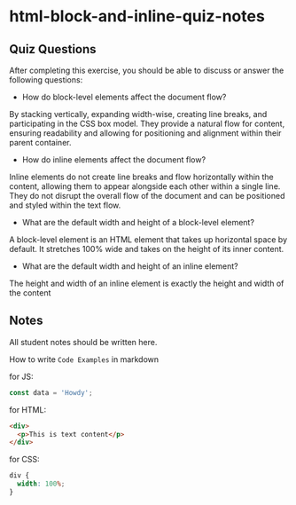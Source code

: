 # html-block-and-inline-quiz-notes

## Quiz Questions

After completing this exercise, you should be able to discuss or answer the following questions:

- How do block-level elements affect the document flow?

By stacking vertically, expanding width-wise, creating line breaks, and participating in the CSS box model. They provide a natural flow for content, ensuring readability and allowing for positioning and alignment within their parent container.

- How do inline elements affect the document flow?

Inline elements do not create line breaks and flow horizontally within the content, allowing them to appear alongside each other within a single line. They do not disrupt the overall flow of the document and can be positioned and styled within the text flow.

- What are the default width and height of a block-level element?

A block-level element is an HTML element that takes up horizontal space by default. It stretches 100% wide and takes on the height of its inner content.

- What are the default width and height of an inline element?

The height and width of an inline element is exactly the height and width of the content

## Notes

All student notes should be written here.

How to write `Code Examples` in markdown

for JS:

```javascript
const data = 'Howdy';
```

for HTML:

```html
<div>
  <p>This is text content</p>
</div>
```

for CSS:

```css
div {
  width: 100%;
}
```
